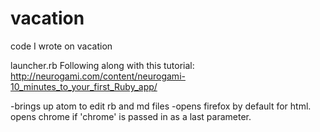 # vacation

code I wrote on vacation

launcher.rb
Following along with this tutorial:
http://neurogami.com/content/neurogami-10_minutes_to_your_first_Ruby_app/

-brings up atom to edit rb and md files
-opens firefox by default for html. opens chrome if 'chrome' is passed in as a last parameter.
